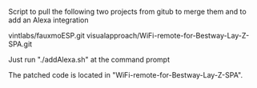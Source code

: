 Script to pull the following two projects from gitub to merge them and to add an Alexa integration

vintlabs/fauxmoESP.git
visualapproach/WiFi-remote-for-Bestway-Lay-Z-SPA.git

Just run "./addAlexa.sh" at the command prompt

The patched code is located in "WiFi-remote-for-Bestway-Lay-Z-SPA".

